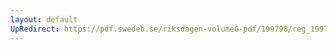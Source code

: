 ```yaml
---
layout: default
UpRedirect: https://pdf.swedeb.se/riksdagen-volumeG-pdf/199798/reg_199798/reg_199798_0389.pdf
---
```

